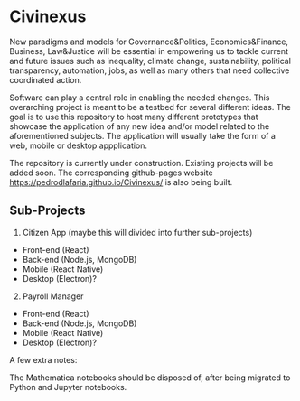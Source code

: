 # Civinexus

New paradigms and models for Governance&Politics, Economics&Finance, Business, Law&Justice will be essential in empowering us to tackle current and future issues such as inequality, climate change, sustainability, political transparency, automation, jobs, as well as many others that need collective coordinated action.

Software can play a central role in enabling the needed changes. This overarching project is meant to be a testbed for several different ideas. The goal is to use this repository to host many different prototypes that showcase the application of any new idea and/or model related to the aforementioned subjects. The application will usually take the form of a web, mobile or desktop appplication. 

The repository is currently under construction. Existing projects will be added soon. The corresponding github-pages website https://pedrodlafaria.github.io/Civinexus/ is also being built.


## Sub-Projects

1. Citizen App (maybe this will divided into further sub-projects)
  - Front-end (React)
  - Back-end (Node.js, MongoDB)
  - Mobile (React Native)
  - Desktop (Electron)?

2. Payroll Manager
  - Front-end (React)
  - Back-end (Node.js, MongoDB)
  - Mobile (React Native)
  - Desktop (Electron)?


  
A few extra notes:

The Mathematica notebooks should be disposed of, after being migrated to Python and Jupyter notebooks.
